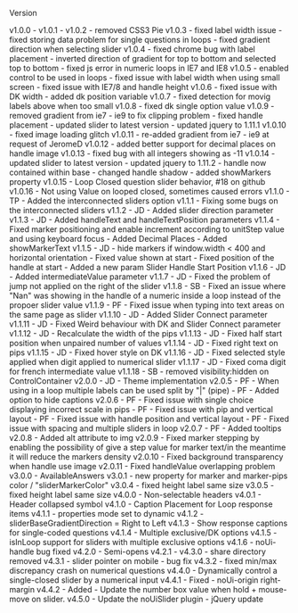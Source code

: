 Version

v1.0.0 -
    v1.0.1 -
    v1.0.2  - removed CSS3 Pie
    v1.0.3  - fixed label width issue
            - fixed storing data problem for single questions in loops
            - fixed gradient direction when selecting slider
    v1.0.4  - fixed chrome bug with label placement
            - inverted direction of gradient for top to bottom and selected top to bottom
            - fixed js error in numeric loops in IE7 and IE8
    v1.0.5  - enabled control to be used in loops
            - fixed issue with label width when using small screen
            - fixed issue with IE7/8 and handle height
    v1.0.6  - fixed issue with DK width
            - added dk position variable
    v1.0.7  - fixed detection for movig labels above when too small
    v1.0.8  - fixed dk single option value
    v1.0.9  - removed gradient from ie7 - ie9 to fix clipping problem
            - fixed handle placement
            - updated slider to latest version
            - updated jquery to 1.11.1
    v1.0.10 - fixed image loading glitch
    v1.0.11 - re-added gradient from ie7 - ie9 at request of JeromeD
    v1.0.12 - added better support for decimal places on handle image
    v1.0.13 - fixed bug with all integers showing as -11
    v1.0.14 - updated slider to latest version
            - updated jquery to 1.11.2
            - handle now contained within base
            - changed handle shadow
            - added showMarkers property
    v1.0.15 - Loop Closed question slider behavior, #18 on github
    v1.0.16 - Not using Value on looped closed, sometimes caused errors
  v1.1.0    - TP - Added the interconnected sliders option
    v1.1.1  - Fixing some bugs on the interconnected sliders
    v1.1.2  - JD - Added slider direction parameter
    v1.1.3  - JD - Added handleText and handleTextPosition parameters
    v1.1.4  - Fixed marker positioning and enable increment according to unitStep value and using keyboard focus
            - Added Decimal Places
            - Added showMarkerText
    v1.1.5  - JD - hide markers if window.width < 400 and horizontal orientation
            - Fixed value shown at start
            - Fixed position of the handle at start
            - Added a new param Slider Handle Start Position
    v1.1.6  - JD - Added intermediateValue parameter
    v1.1.7  - JD - Fixed the problem of jump not applied on the right of the slider
    v1.1.8  - SB - Fixed an issue where "Nan" was showing in the handle of a numeric inside a loop instead of the propoer slider value
    v1.1.9  - PF - Fixed issue when typing into text areas on the same page as slider
    v1.1.10 - JD - Added Slider Connect parameter
    v1.1.11 - JD - Fixed Weird behaviour with DK and Slider Connect parameter
    v1.1.12 - JD - Recalculate the width of the pips
    v1.1.13 - JD - Fixed half start position when unpaired number of values
    v1.1.14 - JD - Fixed right text on pips
    v1.1.15 - JD - Fixed hover style on DK
    v1.1.16 - JD - Fixed selected style applied when digit applied to numerical slider
    v1.1.17 - JD - Fixed coma digit for french intermediate value
    v1.1.18 - SB - removed visibility:hidden on ControlContainer
v2.0.0 - JD - Theme implementation
    v2.0.5  - PF - When using in a loop multiple labels can be used split by "|" (pipe)
            - PF - Added option to hide captions
    v2.0.6  - PF - Fixed issue with single choice displaying incorrect scale in pips
            - PF - Fixed issue with pip and vertical layout
            - PF - Fixed issue with handle position and vertical layout
            - PF - Fixed issue with spacing and multiple sliders in loop
    v2.0.7  - PF - Added tooltips
    v2.0.8  - Added alt attribute to img
    v2.0.9  - Fixed marker stepping by enabling the possibility of give a step value for marker text/in the meantime it will reduce the markers density
    v2.0.10 - Fixed background transparency when handle use image
    v2.0.11 - Fixed handleValue overlapping problem
v3.0.0      - AvailableAnswers
    v3.0.1  - new property for marker and marker-pips color / "sliderMarkerColor"
    v3.0.4  - fixed height label same size
    v3.0.5  - fixed height label same size
v4.0.0      - Non-selectable headers
    v4.0.1  - Header collapsed symbol
  v4.1.0    - Caption Placement for Loop response items
    v4.1.1  - properties mode set to dynamic
    v4.1.2  - sliderBaseGradientDirection = Right to Left
    v4.1.3  - Show response captions for single-coded questions
    v4.1.4  - Multiple exclusive/DK options
    v4.1.5  - isInLoop support for sliders with multiple exclusive options
    v4.1.6  - noUi-handle bug fixed
  v4.2.0    - Semi-opens
    v4.2.1  -
  v4.3.0    - share directory removed
    v4.3.1  - slider pointer on mobile - bug fix
    v4.3.2  - fixed min/max discrepancy crash on numerical questions
  v4.4.0    - Dynamically control a single-closed slider by a numerical input
    v4.4.1  - Fixed - noUi-origin right-margin
    v4.4.2  - Added - Update the number box value when hold + mouse-move on slider.
  v4.5.0    - Update the noUiSlider plugin
            - jQuery update
